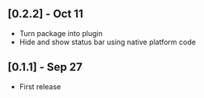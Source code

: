 ## [0.2.2] - Oct 11

* Turn package into plugin
* Hide and show status bar using native platform code


## [0.1.1] - Sep 27

* First release

